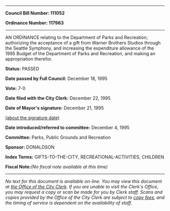 

********

**Council Bill Number: 111052**
   
**Ordinance Number: 117963**
********

 AN ORDINANCE relating to the Department of Parks and Recreation; authorizing the acceptance of a gift from Warner Brothers Studios through the Seattle Symphony, and increasing the expenditure allowance of the 1995 Budget of the Department of Parks and Recreation, and making an appropriation therefor.

**Status:** PASSED
   
**Date passed by Full Council:** December 18, 1995
   
**Vote:** 7-0
   
**Date filed with the City Clerk:** December 22, 1995
   
**Date of Mayor's signature:** December 21, 1995
   
[(about the signature date)](/~public/approvaldate.htm)
   
   
   
**Date introduced/referred to committee:** December 4, 1995
   
**Committee:** Parks, Public Grounds and Recreation
   
**Sponsor:** DONALDSON
   
   
**Index Terms:** GIFTS-TO-THE-CITY, RECREATIONAL-ACTIVITIES, CHILDREN

**Fiscal Note:**_(No fiscal note available at this time)_
********

_No text for this document is available on-line. You may view this document at [the Office of the City Clerk](http://www.seattle.gov/leg/clerk/contactUs.htm). If you are unable to visit the Clerk's Office, you may request a copy or scan be made for you by Clerk staff. Scans and copies provided by the Office of the City Clerk are subject to [copy fees](http://clerk.seattle.gov/~public/clerkfees.htm), and the timing of service is dependent on the availability of staff._

